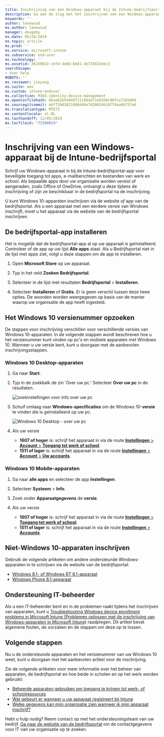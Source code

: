 ```yaml
---
title: Inschrijving van een Windows-apparaat bij de Intune-bedrijfsportal | Microsoft Docs
description: Ga aan de slag met het inschrijven van een Windows-apparaat in de bedrijfsportal
keywords: ''
author: lenewsad
ms.author: lanewsad
manager: dougeby
ms.date: 05/24/2019
ms.topic: article
ms.prod: ''
ms.service: microsoft-intune
ms.subservice: end-user
ms.technology: ''
ms.assetid: 36250832-c6fd-4e8d-b681-de735023ebc3
searchScope:
- User help
ROBOTS: ''
ms.reviewer: jieyang
ms.suite: ems
ms.custom: intune-enduser
ms.collection: M365-identity-device-management
ms.openlocfilehash: 86aeb2b54d45f111864d71e65b8c90fce7205868
ms.sourcegitcommit: ebf72b038219904d6e7d20024b107f4aa68f57e6
ms.translationtype: MTE75
ms.contentlocale: nl-NL
ms.lasthandoff: 12/05/2019
ms.locfileid: "72508019"
---
```

# <a name="windows-device-enrollment-in-intune-company-portal"></a>Inschrijving van een Windows-apparaat bij de Intune-bedrijfsportal  

Schrijf uw Windows-apparaat in bij de Intune-bedrijfsportal-app voor beveiligde toegang tot apps, e-mailberichten en bestanden van werk en school. Als bepaalde apps door uw organisatie worden vereist of aangeraden, zoals Office of OneDrive, ontvangt u deze tijdens de inschrijving of zijn ze beschikbaar in de bedrijfsportal na de inschrijving.  

U kunt Windows 10-apparaten inschrijven via de website *of* app van de bedrijfsportal. Als u een apparaat met een eerdere versie van Windows inschrijft, moet u het apparaat via de website van de bedrijfsportal inschrijven.  

## <a name="install-company-portal-app"></a>De bedrijfsportal-app installeren  
Het is mogelijk dat de bedrijfsportal-app al op uw apparaat is geïnstalleerd. Controleer of de app op uw lijst __Alle apps__ staat.  Als u Bedrijfsportal niet in de lijst met apps ziet, volgt u deze stappen om de app te installeren.  

1. Open **Microsoft Store** op uw apparaat.

2. Typ in het veld **Zoeken** **Bedrijfsportal**.

3. Selecteer in de lijst met resultaten **Bedrijfsportal** > **Installeren**.

4. Selecteer **Installeren** of **Gratis**. Er is geen verschil tussen deze twee opties. De woorden worden weergegeven op basis van de manier waarop uw organisatie de app heeft ingesteld.  

## <a name="find-windows-10-version-number"></a>Het Windows 10 versienummer opzoeken  
De stappen voor inschrijving verschillen voor verschillende versies van Windows 10-apparaten. In de volgende stappen wordt beschreven hoe u het versienummer kunt vinden op pc's en mobiele apparaten met Windows 10. Wanneer u uw versie kent, kunt u doorgaan met de aanbevolen inschrijvingsstappen.  

### <a name="windows-10-desktop-devices"></a>Windows 10 Desktop-apparaten  

1. Ga naar **Start**.

2. Typ in de zoekbalk de zin 'Over uw pc.' Selecteer __Over uw pc__ in de resultaten.  


   ![zoekinstellingen voor info over uw pc](media/searching_for_about_your_pc.png)  

3. Schuif omlaag naar **Windows-specificaties** om de Windows 10-**versie** te vinden die is geïnstalleerd op uw pc.  


   ![Windows 10 Desktop - over uw pc](media/settings_about_pc.png)  

4. Als uw versie  

    * __1607 of hoger__ is: schrijf het apparaat in via de route [**Instellingen** > **Account** > **Toegang tot werk of school**](enroll-windows-10-device.md#enroll-windows-10-version-1607-and-later-device).   
    * __1511 of lager__ is: schrijf het apparaat in via de route [**Instellingen** > **Account** > **Uw accounts**](enroll-windows-10-device.md#enroll-windows-10-version-1511-and-earlier-device).  

### <a name="windows-10-mobile-devices"></a>Windows 10 Mobile-apparaten

1. Ga naar __alle apps__ en selecteer de app __Instellingen__.
2. Selecteer __Systeem__ > __Info__.
3. Zoek onder __Apparaatgegevens__ de __versie__.  
4. Als uw versie  

    * __1607 of hoger__ is: schrijf het apparaat in via de route [**Instellingen** > **Toegang tot werk of school**](enroll-windows-10-device.md#enroll-windows-10-version-1607-and-later-device).   
    * __1511 of lager__ is: schrijf het apparaat in via de route [**Instellingen** > **Accounts**](enroll-windows-10-device.md#enroll-windows-10-version-1511-and-earlier-device).  

## <a name="enroll-non-windows-10-devices"></a>Niet-Windows 10-apparaten inschrijven  
Gebruik de volgende artikelen om andere ondersteunde Windows-apparaten in te schrijven via de website van de bedrijfsportal:   
* [Windows 8.1- of Windows RT 8.1-apparaat](enroll-your-W81-or-rt81-windows.md)  
* [Windows Phone 8.1-apparaat](enroll-your-wp81-windows.md)    

## <a name="it-administrator-support"></a>Ondersteuning IT-beheerder  
Als u een IT-beheerder bent en in de problemen raakt tijdens het inschrijven van apparaten, kunt u [Troubleshooting Windows device enrollment problems in Microsoft Intune (Problemen oplossen met de inschrijving van Windows-apparaten in Microsoft Intune)](https://support.microsoft.com/help/4469913) raadplegen. Dit artikel bevat algemene fouten, de oorzaken en de stappen om deze op te lossen.  

## <a name="next-steps"></a>Volgende stappen  
Nu u de ondersteunde apparaten en het versienummer van uw Windows 10 weet, kunt u doorgaan met het aanbevolen artikel voor de inschrijving.  
 
Zie de volgende artikelen voor meer informatie over het beheer van apparaten, de bedrijfsportal en hoe beide in scholen en op het werk worden gebruikt:  
* [Beheerde apparaten gebruiken om toegang te krijgen tot werk- of schoolresources](use-managed-devices-to-get-work-done.md)  
* [Wat gebeurt er wanneer u uw apparaat registreert bij Intune](what-happens-if-you-install-the-company-portal-app-and-enroll-your-device-in-intune-windows.md)  
* [Welke gegevens kan mijn organisatie zien wanneer ik mijn apparaat inschrijf?](what-info-can-your-company-see-when-you-enroll-your-device-in-intune.md)  

Hebt u hulp nodig? Neem contact op met het ondersteuningsteam van uw bedrijf. [Ga naar de website van de bedrijfsportal](https://go.microsoft.com/fwlink/?linkid=2010980) om de contactgegevens voor IT van uw organisatie op te zoeken.  
